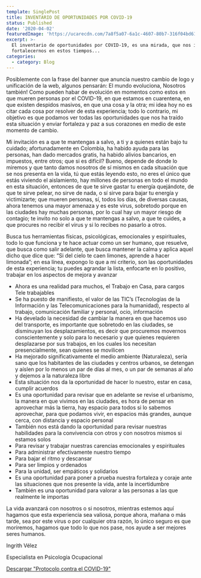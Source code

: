 ```yaml
---
template: SinglePost
title: INVENTARIO DE OPORTUNIDADES POR COVID-19
status: Published
date: '2020-04-02'
featuredImage: 'https://ucarecdn.com/7a8f5a07-6a1c-4607-80b7-316f04bd61fc/'
excerpt: >-
  El inventario de oportunidades por COVID-19, es una mirada, que nos invita a
  fortalecernos en estos tiempos...
categories:
  - category: Blog
---
```

Posiblemente con la frase del banner que anuncia nuestro cambio de logo y unificación de la web, algunos pensarán: El mundo evoluciona, Nosotros también! Como pueden habar de evolución en momentos como estos en que mueren personas por el COVID-19, en que estamos en cuarentena, en que existen despidos masivos, en que una cosa y la otra; mi idea hoy no es citar cada cosa por resolver de esta experiencia; todo lo contrario, mi objetivo es que podamos ver todas las oportunidades que nos ha traído esta situación y enviar fortaleza y paz a sus corazones en medio de este momento de cambio.

Mi invitación es a que te mantengas a salvo, a ti y a quienes están bajo tu cuidado; afortunadamente en Colombia, ha habido ayuda para las personas, han dado mercados gratis, ha habido alivios bancarios, en impuestos, entre otros; que si es difícil? Bueno, depende de donde lo miremos y que tanto damos nosotros de sí mismos en cada situación que se nos presenta en la vida, tú que estás leyendo esto, no eres el único que estás viviendo el aislamiento, hay millones de personas en todo el mundo en esta situación, entonces de que te sirve gastar tu energía quejándote, de que te sirve pelear, no sirve de nada, o sí sirve para bajar tu energía y victimizarte; que mueren personas, sí, todos los días, de diversas causas, ahora tenemos una mayor amenaza y es este virus, sobretodo porque en las ciudades hay muchas personas, por lo cual hay un mayor riesgo de contagio; te invito no solo a que te mantengas a salvo, a que te cuides, a que procures no recibir el virus y si lo recibes no pasarlo a otros.

Busca tus herramientas físicas, psicológicas, emocionales y espirituales, todo lo que funciona y te hace actuar como un ser humano, que resuelve, que busca como salir adelante, que busca mantener la calma y aplica aquel dicho que dice que: “Si del cielo te caen limones, aprende a hacer limonada”; en esa línea, expongo lo que a mi criterio, son las oportunidades de esta experiencia; tu puedes agrandar la lista, enfocarte en lo positivo, trabajar en los aspectos de mejora y avanzar

* Ahora es una realidad para muchos, el Trabajo en Casa, para cargos Tele trabajables
* Se ha puesto de manifiesto, el valor de las TIC’s (Tecnologías de la Información y las Telecomunicaciones para la humanidad), respecto al trabajo, comunicación familiar y personal, ocio, información
* Ha develado la necesidad de cambiar la manera en que hacemos uso del transporte, es importante que sobretodo en las ciudades, se disminuyan los desplazamientos, es decir que procuremos movernos conscientemente y solo para lo necesario y que quienes requieren desplazarse por sus trabajos, en los cuales los necesitan presencialmente, sean quienes se movilicen
* Ha mejorado significativamente el medio ambiente (Naturaleza), sería sano que los habitantes de las ciudades y centros urbanos, se detengan y aíslen por lo menos un par de días al mes, o un par de semanas al año y dejemos a la naturaleza libre
* Esta situación nos da la oportunidad de hacer lo nuestro, estar en casa, cumplir acuerdos
* Es una oportunidad para revisar que en adelante se revise el urbanismo, la manera en que vivimos en las ciudades, es hora de pensar en aprovechar más la tierra, hay espacio para todos si lo sabemos aprovechar, para que podamos vivir, en espacios más grandes, aunque cerca, con distancia y espacio personal
* También nos está dando la oportunidad para revisar nuestras habilidades para la convivencia con otros y con nosotros mismos si estamos solos
* Para revisar y trabajar nuestras carencias emocionales y espirituales
* Para administrar efectivamente nuestro tiempo
* Para bajar el ritmo y descansar
* Para ser limpios y ordenados
* Para la unidad, ser empáticos y solidarios
* Es una oportunidad para poner a prueba nuestra fortaleza y coraje ante las situaciones que nos presente la vida, ante la incertidumbre
* También es una oportunidad para valorar a las personas a las que realmente le importas

La vida avanzará con nosotros o si nosotros, mientras estemos aquí hagamos que esta experiencia sea valiosa, porque ahora, mañana o más tarde, sea por este virus o por cualquier otra razón, lo único seguro es que moriremos, hagamos que todo lo que nos pase, nos ayude a ser mejores seres humanos.

Ingrith Vélez

Especialista en Psicología Ocupacional

[Descargar "Protocolo contra el COVID-19"](https://drive.google.com/open?id=1LvTbsdkj8J0RqmBwzPHcyjByPTObnZxg)

